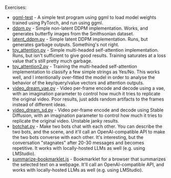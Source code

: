 Exercises:
* [ggml-test](ggml-test) - A simple test program using ggml to load model weights trained using PyTorch, and run using ggml.
* [ddpm.py](ddpm.py) - Simple non-latent DDPM implementation. Works, and generates butterfly images from the Smithsonian dataset.
* [latent_ddpm.py](latent_ddpm.py) - Simple latent DDPM implementation. Runs, but generates garbage outputs. Something's not right.
* [toy_attention.py](toy_attention.py) - Simple multi-headed self-attention implementation. Runs, but isn't sufficient to give good results. Training saturates at a loss value that's still pretty much garbage.
* [toy_attention2.py](toy_attention2.py) - Training the multi-headed self-attention implementation to classify a few simple strings as Yes/No. This works well, and I intentionally over-fitted the model in order to analyse the behavior of the key/query/value vectors and attention outputs.
* [video_dream_vae.py](video_dream_vae.py) - Video per-frame encode and decode using a vae, with an imagination parameter to control how much it tries to replicate the original video. Poor results, just adds random artifacts to the frames instead of different ideas.
* [video_dream_sd.py](video_dream_sd.py) - Video per-frame encode and decode using Stable Diffusion, with an imagination parameter to control how much it tries to replicate the original video. Unstable janky results.
* [botchat.py](botchat.py) - Make two bots chat with each other. You can describe the two bots, and the scene, and it'll call an OpenAI-compatible API to make the two bots converse with each other. It's interesting, but the conversation "stagnates" after 20-30 messages and becomes repetitive. It works with locally-hosted LLMs as well (e.g. using LMStudio).
* [summarize-bookmarklet.js](summarize-bookmarklet.js) - Bookmarklet for a browser that summarizes the selected text on a webpage. It'll call an OpenAI-compatible API, and works with locally-hosted LLMs as well (e.g. using LMStudio).
